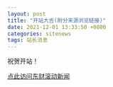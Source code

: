 ```yaml
---
layout: post
title: "开站大吉(附分来源浏览链接)"
date: 2021-12-01 13:33:50 +0800
categories: sitenews
tags: 站长消息
---
```


祝贺开站！

[点此访问东财滚动新闻](//finews.withounder.com/emnews/)
